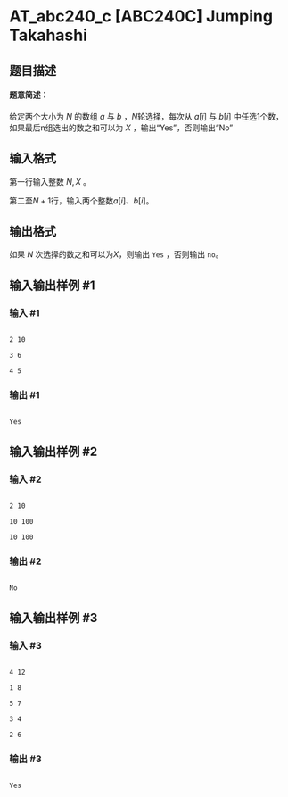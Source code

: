 # AT_abc240_c [ABC240C] Jumping Takahashi

## 题目描述

#### 题意简述：
给定两个大小为 $N$ 的数组 $a$ 与 $b$ ，$N$轮选择，每次从 $a[i]$ 与 $b[i]$ 中任选1个数，如果最后n组选出的数之和可以为 $X$ ，输出“Yes”，否则输出“No”

## 输入格式

第一行输入整数 $N,X$ 。
第二至$N+1$行，输入两个整数$a[i]、b[i]$。

## 输出格式

如果 $N$ 次选择的数之和可以为$X$，则输出 ```Yes``` ，否则输出 ```no```。

## 输入输出样例 #1

### 输入 #1

```
2 10
3 6
4 5
```

### 输出 #1

```
Yes
```

## 输入输出样例 #2

### 输入 #2

```
2 10
10 100
10 100
```

### 输出 #2

```
No
```

## 输入输出样例 #3

### 输入 #3

```
4 12
1 8
5 7
3 4
2 6
```

### 输出 #3

```
Yes
```